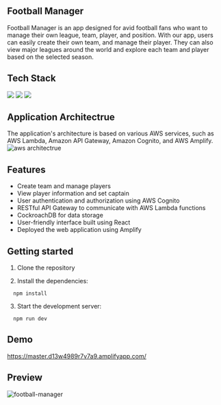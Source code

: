 ## Football Manager

Football Manager is an app designed for avid football fans who want to manage their own league, team, player, and position. With our app, users can easily create their own team, and manage their player. They can also view major leagues around the world and explore each team and player based on the selected season.

## Tech Stack

<img src="https://img.shields.io/badge/React-61DAFB?style=flat-square&logo=react&logoColor=white"/> <img src="https://img.shields.io/badge/AWS-232F3E?style=flat-square&logo=amazon-aws&logoColor=white"/> <img src="https://img.shields.io/badge/CockroachDB-6933FF?style=flat-square&logo=cockroachdb&logoColor=white"/>

## Application Architectrue

The application's architecture is based on various AWS services, such as AWS Lambda, Amazon API Gateway, Amazon Cognito, and AWS Amplify.
![aws architectrue](https://user-images.githubusercontent.com/102700164/233929891-65c9ae2c-3540-4641-b87c-5f6fac7c06eb.png)


## Features

- Create team and manage players
- View player information and set captain
- User authentication and authorization using AWS Cognito
- RESTful API Gateway to communicate with AWS Lambda functions
- CockroachDB for data storage
- User-friendly interface built using React
- Deployed the web application using Amplify

## Getting started

1. Clone the repository

2. Install the dependencies:

```
  npm install
```

3. Start the development server:

```
  npm run dev
```

## Demo

https://master.d13w4989r7v7a9.amplifyapp.com/

## Preview

![football-manager](https://user-images.githubusercontent.com/102700164/227444462-63429391-9605-4506-b67d-eee71158b041.png)
